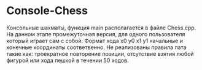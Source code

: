 # Console-Chess
Консольные шахматы, функция main располагается в файле Chess.cpp. На данном этапе промежуточная версия, для одного пользователя который играет сам с собой. 
Формат хода x0 y0 x1 y1  начальные и конечные координаты соответвенно.
Не реализованы правила пата такие как: троекратное повторение позиции, отсутствие взятия любой фигурой или хода пешкой в течении 50 ходов.
